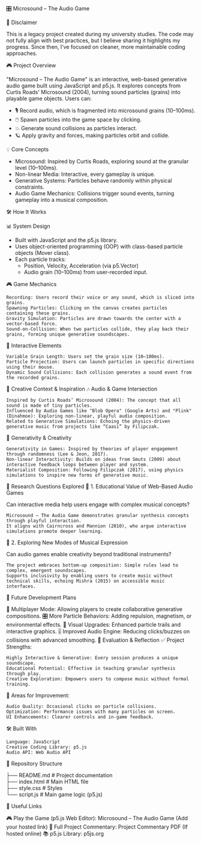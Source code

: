 🎛 Microsound – The Audio Game

📌 Disclaimer

This is a legacy project created during my university studies. The code may not fully align with best practices, but I believe sharing it highlights my progress. Since then, I’ve focused on cleaner, more maintainable coding approaches.

🎮 Project Overview

"Microsound – The Audio Game" is an interactive, web-based generative audio game built using JavaScript and p5.js. It explores concepts from Curtis Roads' Microsound (2004), turning sound particles (grains) into playable game objects. Users can:

-  🎙️ Record audio, which is fragmented into microsound grains (10–100ms).
-  🖱️ Spawn particles into the game space by clicking.
-  💥 Generate sound collisions as particles interact.
-  🪐 Apply gravity and forces, making particles orbit and collide.

💡 Core Concepts

-  Microsound: Inspired by Curtis Roads, exploring sound at the granular level (10–100ms).
-  Non-linear Media: Interactive, every gameplay is unique.
-  Generative Systems: Particles behave randomly within physical constraints.
-  Audio Game Mechanics: Collisions trigger sound events, turning gameplay into a musical composition.

🛠️ How It Works

📊 System Design

-  Built with JavaScript and the p5.js library.
-  Uses object-oriented programming (OOP) with class-based particle objects (Mover class).
-  Each particle tracks:
    * Position, Velocity, Acceleration (via p5.Vector)
    * Audio grain (10–100ms) from user-recorded input.

🎮 Game Mechanics

    Recording: Users record their voice or any sound, which is sliced into grains.
    Spawning Particles: Clicking on the canvas creates particles containing these grains.
    Gravity Simulation: Particles are drawn towards the center with a vector-based force.
    Sound-on-Collision: When two particles collide, they play back their grains, forming unique generative soundscapes.

🧩 Interactive Elements

    Variable Grain Length: Users set the grain size (10–100ms).
    Particle Projection: Users can launch particles in specific directions using their mouse.
    Dynamic Sound Collisions: Each collision generates a sound event from the recorded grains.

🎨 Creative Context & Inspiration
🎶 Audio & Game Intersection

    Inspired by Curtis Roads’ Microsound (2004): The concept that all sound is made of tiny particles.
    Influenced by Audio Games like "Blob Opera" (Google Arts) and "Plink" (Dinahmoe): Exploring non-linear, playful audio composition.
    Related to Generative Simulations: Echoing the physics-driven generative music from projects like “Caasi” by Filipczak.

🧠 Generativity & Creativity

    Generativity in Games: Inspired by theories of player engagement through randomness (Lee & Jeon, 2017).
    Non-linear Interactivity: Builds on ideas from Smuts (2009) about interactive feedback loops between player and system.
    Materialist Composition: Following Filipczak (2017), using physics simulations to inspire new forms of generative music.

🎯 Research Questions Explored
📌 1. Educational Value of Web-Based Audio Games

Can interactive media help users engage with complex musical concepts?

    Microsound – The Audio Game demonstrates granular synthesis concepts through playful interaction.
    It aligns with Cairncross and Mannion (2010), who argue interactive simulations promote deeper learning.

📌 2. Exploring New Modes of Musical Expression

Can audio games enable creativity beyond traditional instruments?

    The project embraces bottom-up composition: Simple rules lead to complex, emergent soundscapes.
    Supports inclusivity by enabling users to create music without technical skills, echoing Mishra (2015) on accessible music interfaces.

🚀 Future Development Plans

🔧 Multiplayer Mode: Allowing players to create collaborative generative compositions.
🎛 More Particle Behaviors: Adding repulsion, magnetism, or environmental effects.
🎨 Visual Upgrades: Enhanced particle trails and interactive graphics.
🎚 Improved Audio Engine: Reducing clicks/buzzes on collisions with advanced smoothing.
📝 Evaluation & Reflection
✅ Project Strengths:

    Highly Interactive & Generative: Every session produces a unique soundscape.
    Educational Potential: Effective in teaching granular synthesis through play.
    Creative Exploration: Empowers users to compose music without formal training.

🛑 Areas for Improvement:

    Audio Quality: Occasional clicks on particle collisions.
    Optimization: Performance issues with many particles on screen.
    UI Enhancements: Clearer controls and in-game feedback.

🛠️ Built With

    Language: JavaScript
    Creative Coding Library: p5.js
    Audio API: Web Audio API

📂 Repository Structure

├── README.md                # Project documentation  
├── index.html               # Main HTML file  
├── style.css                # Styles  
└── script.js                # Main game logic (p5.js)  

🔗 Useful Links

🎮 Play the Game (p5.js Web Editor): Microsound – The Audio Game (Add your hosted link)
📜 Full Project Commentary: Project Commentary PDF (If hosted online)
📚 p5.js Library: p5js.org
